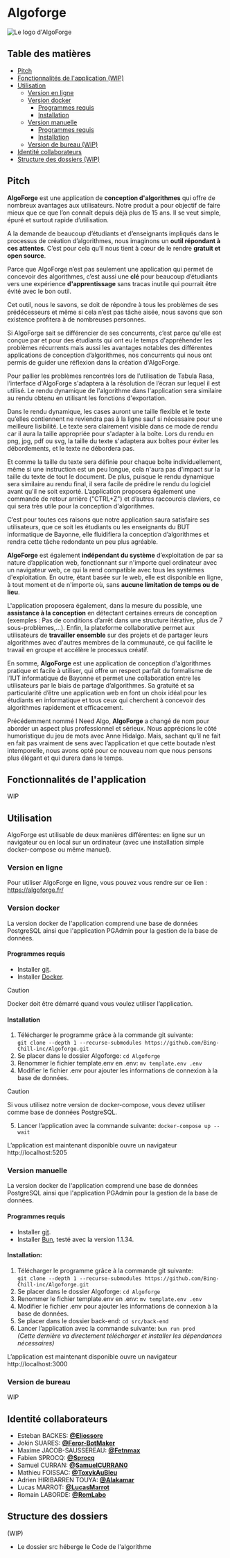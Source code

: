 # Algoforge

![Le logo d'AlgoForge](logo.png)

## Table des matières
- [Pitch](#pitch)
- [Fonctionnalités de l'application (WIP)](#fonctionnalités-de-lapplication)
- [Utilisation](#utilisation)
  - [Version en ligne](#version-en-ligne)
  - [Version docker](#version-docker)
    - [Programmes requis](#programmes-requis)
    - [Installation](#installation)
  - [Version manuelle](#version-manuelle)
    - [Programmes requis](#programmes-requis-1)
    - [Installation](#installation-1)
  - [Version de bureau (WIP)](#version-de-bureau)
- [Identité collaborateurs](#identité-collaborateurs)
- [Structure des dossiers (WIP)](#structure-des-dossiers)

## Pitch
**AlgoForge** est une application de **conception d'algorithmes** qui offre de nombreux avantages aux utilisateurs. Notre produit a pour objectif de faire mieux que ce que l’on connaît depuis déjà plus de 15 ans. Il se veut simple, épuré et surtout rapide d’utilisation.

A la demande de beaucoup d’étudiants et d’enseignants impliqués dans le processus de création d’algorithmes, nous imaginons un **outil répondant à ces attentes**. C’est pour cela qu’il nous tient à cœur de le rendre **gratuit et open source**.

Parce que AlgoForge n’est pas seulement une application qui permet de concevoir des algorithmes, c’est aussi une **clé** pour beaucoup d’étudiants vers une expérience **d'apprentissage** sans tracas inutile qui pourrait être évité avec le bon outil. 

Cet outil, nous le savons, se doit de répondre à tous les problèmes de ses prédécesseurs et même si cela n’est pas tâche aisée, nous savons que son existence profitera à de nombreuses personnes.

Si AlgoForge sait se différencier de ses concurrents, c’est parce qu'elle est conçue par et pour des étudiants qui ont eu le temps d'appréhender les problèmes récurrents mais aussi les avantages notables des différentes applications de conception d’algorithmes, nos concurrents qui nous ont permis de guider une réflexion dans la création d'AlgoForge.

Pour pallier les problèmes rencontrés lors de l’utilisation de Tabula Rasa, l’interface d'AlgoForge s'adaptera à la résolution de l’écran sur lequel il est utilisé. Le rendu dynamique de l'algorithme dans l'application sera similaire au rendu obtenu en utilisant les fonctions d'exportation. 

Dans le rendu dynamique, les cases auront une taille flexible et le texte qu’elles contiennent ne reviendra pas à la ligne sauf si nécessaire pour une meilleure lisibilité. Le texte sera clairement visible dans ce mode de rendu car il aura la taille appropriée pour s'adapter à la boîte. Lors du rendu en png, jpg, pdf ou svg, la taille du texte s'adaptera aux boîtes pour éviter les débordements, et le texte ne débordera pas. 

Et comme la taille du texte sera définie pour chaque boîte individuellement, même si une instruction est un peu longue, cela n'aura pas d'impact sur la taille du texte de tout le document. De plus, puisque le rendu dynamique sera similaire au rendu final, il sera facile de prédire le rendu du logiciel avant qu'il ne soit exporté. L’application proposera également une commande de retour arrière ("CTRL+Z") et d’autres raccourcis claviers, ce qui sera très utile pour la conception d'algorithmes.

C’est pour toutes ces raisons que notre application saura satisfaire ses utilisateurs, que ce soit les étudiants ou les enseignants du BUT informatique de Bayonne, elle fluidifiera la conception d’algorithmes et rendra cette tâche redondante un peu plus agréable.

**AlgoForge** est également **indépendant du système** d’exploitation de par sa nature d’application web, fonctionnant sur n'importe quel ordinateur avec un navigateur web, ce qui la rend compatible avec tous les systèmes d'exploitation. En outre, étant basée sur le web, elle est disponible en ligne, à tout moment et de n'importe où, sans **aucune limitation de temps ou de lieu**.

L'application proposera également, dans la mesure du possible, une **assistance à la conception** en détectant certaines erreurs de conception (exemples : Pas de conditions d’arrêt dans une structure itérative, plus de 7 sous-problèmes,…). Enfin, la plateforme collaborative permet aux utilisateurs de **travailler ensemble** sur des projets et de partager leurs algorithmes avec d'autres membres de la communauté, ce qui facilite le travail en groupe et accélère le processus créatif.

En somme, **AlgoForge** est une application de conception d'algorithmes pratique et facile à utiliser, qui offre un respect parfait du formalisme de l’IUT informatique de Bayonne et permet une collaboration entre les utilisateurs par le biais de partage d’algorithmes. Sa gratuité et sa particularité d’être une application web en font un choix idéal pour les étudiants en informatique et tous ceux qui cherchent à concevoir des algorithmes rapidement et efficacement.

Précédemment nommé I Need Algo, **AlgoForge** a changé de nom pour aborder un aspect plus professionnel et sérieux. Nous apprécions le côté humoristique du jeu de mots avec Anne Hidalgo. Mais, sachant qu’il ne fait en fait pas vraiment de sens avec l’application et que cette boutade n’est intemporelle, nous avons opté pour ce nouveau nom que nous pensons plus élégant et qui durera dans le temps.

## Fonctionnalités de l'application
WIP

## Utilisation
AlgoForge est utilisable de deux manières différentes: en ligne sur un navigateur ou en local sur un ordinateur (avec une installation simple docker-compose ou même manuel).

### Version en ligne
Pour utiliser AlgoForge en ligne, vous pouvez vous rendre sur ce lien : https://algoforge.fr/

### Version docker
La version docker de l'application comprend une base de données PostgreSQL ainsi que l'application PGAdmin pour la gestion de la base de données.

#### Programmes requis
- Installer [git](https://git-scm.com/downloads).
- Installer [Docker](https://docker.com). 

> [!CAUTION]
> Docker doit être démarré quand vous voulez utiliser l’application.

#### Installation
1. Télécharger le programme grâce à la commande git suivante:  
``git clone --depth 1 --recurse-submodules https://github.com/Bing-Chill-inc/Algoforge.git``  
2. Se placer dans le dossier Algoforge: ``cd Algoforge``
3. Renommer le fichier template.env en .env: ``mv template.env .env``
4. Modifier le fichier .env pour ajouter les informations de connexion à la base de données.
> [!CAUTION]  
> Si vous utilisez notre version de docker-compose, vous devez utiliser comme base de données PostgreSQL.
5. Lancer l’application avec la commande suivante: ``docker-compose up --wait``

L’application est maintenant disponible ouvre un navigateur http://localhost:5205

### Version manuelle
La version docker de l'application comprend une base de données PostgreSQL ainsi que l'application PGAdmin pour la gestion de la base de données.

#### Programmes requis
- Installer [git](https://git-scm.com/downloads).
- Installer [Bun](https://bun.sh), testé avec la version 1.1.34. 

#### Installation:
1. Télécharger le programme grâce à la commande git suivante:  
``git clone --depth 1 --recurse-submodules https://github.com/Bing-Chill-inc/Algoforge.git``  
2. Se placer dans le dossier Algoforge: ``cd Algoforge``
3. Renommer le fichier template.env en .env: ``mv template.env .env``
4. Modifier le fichier .env pour ajouter les informations de connexion à la base de données.
5. Se placer dans le dossier back-end: ``cd src/back-end``
6. Lancer l’application avec la commande suivante: ``bun run prod``  
_(Cette dernière va directement télécharger et installer les dépendances nécessaires)_

L’application est maintenant disponible ouvre un navigateur http://localhost:3000

### Version de bureau
WIP

## Identité collaborateurs
- Esteban BACKES: [**@Eliossore**](https://github.com/Eliossore)
- Jokin SUARES: [**@Feror-BotMaker**](https://github.com/Feror-BotMaker)
- Maxime JACOB-SAUSSEREAU: [**@Fetnmax**](https://github.com/Fetnmax)
- Fabien SPROCQ: [**@Sprocq**](https://github.com/Sprocq)
- Samuel CURRAN: [**@SamuelCURRAN0**](https://github.com/SamuelCURRAN0)
- Mathieu FOISSAC: [**@ToxykAuBleu**](https://github.com/ToxykAuBleu)
- Adrien HIRIBARREN TOUYA: [**@Alakamar**](https://github.com/Alakamar)
- Lucas MARROT: [**@LucasMarrot**](https://github.com/LucasMarrot)
- Romain LABORDE: [**@RomLabo**](https://github.com/RomLabo)

## Structure des dossiers
(WIP)
- Le dossier src héberge le Code de l'algorithme
